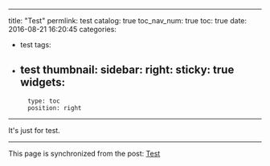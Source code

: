 
---
title: "Test"
permlink: test
catalog: true
toc_nav_num: true
toc: true
date: 2016-08-21 16:20:45
categories:
- test
tags:
- test
thumbnail: 
sidebar:
    right:
        sticky: true
widgets:
    -
        type: toc
        position: right
---


It's just for test.

- - -

This page is synchronized from the post: [Test](https://steemit.com/@jack8831/test)
